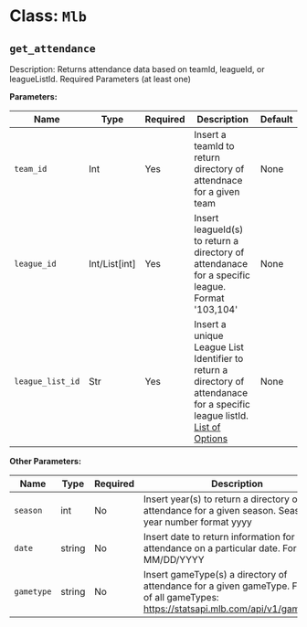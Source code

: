 ﻿Class: `Mlb`
===================

`get_attendance`
----------

Description: Returns attendance data based on teamId, leagueId, or leagueListId. Required Parameters (at least one)

**Parameters:**

| Name       | Type      | Required | Description                         | Default
| ---------- | --------- | -------- | ----------------------------------- | -------
| `team_id ` | Int | Yes      | Insert a teamId to return directory of attendnace for a given team | None
| `league_id ` | Int/List[int] | Yes      | Insert leagueId(s) to return a directory of attendanace for a specific league. Format '103,104' | None
| `league_list_id ` | Str | Yes      | Insert a unique League List Identifier to return a directory of attendanace for a specific league listId. [List of Options](https://github.com/zero-sum-seattle/python-mlb-statsapi/blob/ef5c8bd1d59a30345ab6a70fa0aa6f5910489a9a/mlbstatsapi/mlb_api.py#L1875)| None

**Other Parameters:**

| Name       | Type      | Required | Description                         | Default
| ---------- | --------- | -------- | ----------------------------------- | -------
| `season` | int | No      | Insert year(s) to return a directory of attendance for a given season. Season year number format yyyy | None
| `date` | string | No      | Insert date to return information for attendance on a particular date. Format: MM/DD/YYYY | None
| `gametype` | string | No      | Insert gameType(s) a directory of attendance for a given gameType. For a list of all gameTypes: https://statsapi.mlb.com/api/v1/gameTypes | None